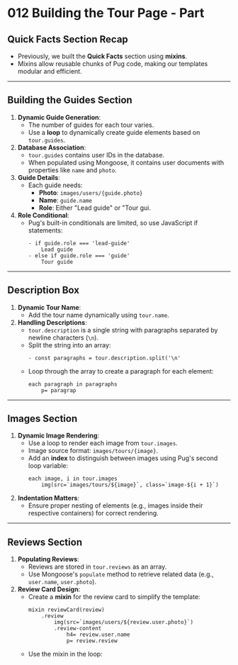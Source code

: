 # 012 Building the Tour Page - Part

## Quick Facts Section Recap

- Previously, we built the **Quick Facts** section using **mixins**.
- Mixins allow reusable chunks of Pug code, making our templates modular and efficient.

---

## Building the Guides Section

1. **Dynamic Guide Generation**:
   - The number of guides for each tour varies.
   - Use a **loop** to dynamically create guide elements based on `tour.guides`.
2. **Database Association**:
   - `tour.guides` contains user IDs in the database.
   - When populated using Mongoose, it contains user documents with properties like `name` and `photo`.
3. **Guide Details**:
   - Each guide needs:
     - **Photo**: `images/users/{guide.photo}`
     - **Name**: `guide.name`
     - **Role**: Either "Lead guide" or "Tour gui.
4. **Role Conditional**:
   - Pug's built-in conditionals are limited, so use JavaScript if statements:
     ```
     - if guide.role === 'lead-guide'
         Lead guide
     - else if guide.role === 'guide'
         Tour guide
     ```

---

## Description Box

1. **Dynamic Tour Name**:
   - Add the tour name dynamically using `tour.name`.
2. **Handling Descriptions**:
   - `tour.description` is a single string with paragraphs separated by newline characters (`\n`).
   - Split the string into an array:
     ```
     - const paragraphs = tour.description.split('\n'
     ```
   - Loop through the array to create a paragraph for each element:
     ```
     each paragraph in paragraphs
         p= paragrap
     ```

---

## Images Section

1. **Dynamic Image Rendering**:
   - Use a loop to render each image from `tour.images`.
   - Image source format: `images/tours/{image}`.
   - Add an **index** to distinguish between images using Pug's second loop variable:
     ```
     each image, i in tour.images
         img(src=`images/tours/${image}`, class=`image-${i + 1}`)
     ```
2. **Indentation Matters**:
   - Ensure proper nesting of elements (e.g., images inside their respective containers) for correct rendering.

---

## Reviews Section

1. **Populating Reviews**:
   - Reviews are stored in `tour.reviews` as an array.
   - Use Mongoose's `populate` method to retrieve related data (e.g., `user.name`, `user.photo`).
2. **Review Card Design**:
   - Create a **mixin** for the review card to simplify the template:
     ```
     mixin reviewCard(review)
         .review
             img(src=`images/users/${review.user.photo}`)
             .review-content
                 h4= review.user.name
                 p= review.review
     ```
   - Use the mixin in the loop:
